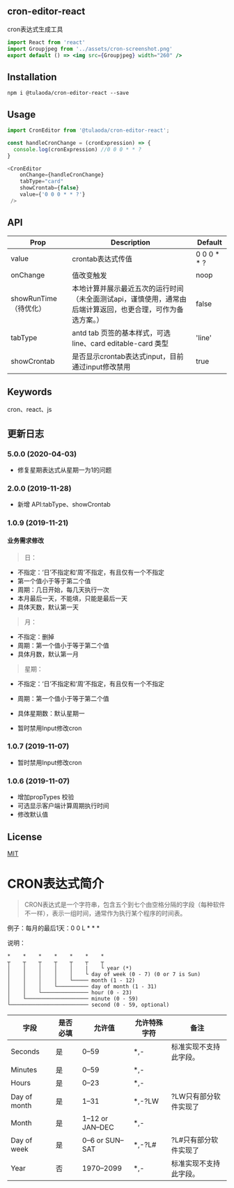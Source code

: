 ## cron-editor-react
cron表达式生成工具

```jsx | inline
import React from 'react'
import Groupjpeg from '../assets/cron-screenshot.png'
export default () => <img src={Groupjpeg} width="260" />
```

## Installation

```shell
npm i @tulaoda/cron-editor-react --save
```

## Usage

```javascript
import CronEditor from '@tulaoda/cron-editor-react';

const handleCronChange = (cronExpression) => {
  console.log(cronExpression) //0 0 0 * * ?
}

<CronEditor 
    onChange={handleCronChange} 
    tabType="card" 
    showCrontab={false}
    value={'0 0 0 * * ?'}
 />
```

## API

| Prop                  | Description                                                      | Default     |
| --------------------- | ---------------------------------------------------------------- | ----------- |
| value                 | crontab表达式传值                                                | 0 0 0 * * ? |
| onChange              | 值改变触发                                                       | noop        |
| showRunTime（待优化） | 本地计算并展示最近五次的运行时间（未全面测试api，谨慎使用，通常由后端计算返回，也更合理，可作为备选方案。） | false       |
| tabType               | antd tab 页签的基本样式，可选 line、card editable-card 类型      | 'line'      |
| showCrontab           | 是否显示crontab表达式input，目前通过input修改禁用                | true        |

## Keywords
cron、react、js

## 更新日志

### 5.0.0 (2020-04-03)
- 修复星期表达式从星期一为1的问题
  
### 2.0.0 (2019-11-28)
- 新增 API:tabType、showCrontab 

### 1.0.9 (2019-11-21)
#### 业务需求修改
> 日：
- 不指定：‘日’不指定和‘周’不指定，有且仅有一个不指定
- 第一个值小于等于第二个值
- 周期：几日开始，每几天执行一次
- 本月最后一天，不能填，只能是最后一天
- 具体天数，默认第一天

> 月：
- 不指定：删掉
- 周期：第一个值小于等于第二个值
- 具体月数，默认第一月

> 星期：
- 不指定：‘日’不指定和‘周’不指定，有且仅有一个不指定
- 周期：第一个值小于等于第二个值
- 具体星期数：默认星期一

- 暂时禁用Input修改cron
### 1.0.7 (2019-11-07)
- 暂时禁用Input修改cron

### 1.0.6 (2019-11-07)
- 增加propTypes 校验
- 可选显示客户端计算周期执行时间
- 修改默认值


## License

[MIT](./LICENSE)


# CRON表达式简介

> CRON表达式是一个字符串，包含五个到七个由空格分隔的字段（每种软件不一样），表示一组时间，通常作为执行某个程序的时间表。

例子：每月的最后1天：0 0 L * * *

说明：

```
*    *    *    *    *    *    *
┬    ┬    ┬    ┬    ┬    ┬    ┬
│    │    │    │    │    |    └ year (*)
│    │    │    │    │    └ day of week (0 - 7) (0 or 7 is Sun)
│    │    │    │    └───── month (1 - 12)
│    │    │    └────────── day of month (1 - 31)
│    │    └─────────────── hour (0 - 23)
│    └──────────────────── minute (0 - 59)
└───────────────────────── second (0 - 59, optional)
```

| 字段         | 是否必填 | 允许值          | 允许特殊字符 | 备注                   |
| ------------ | -------- | --------------- | ------------ | ---------------------- |
| Seconds      | 是       | 0–59            | *,-          | 标准实现不支持此字段。 |
| Minutes      | 是       | 0–59            | *,-          |
| Hours        | 是       | 0–23            | *,-          |
| Day of month | 是       | 1–31            | *,-?LW       | ?LW只有部分软件实现了  |
| Month        | 是       | 1–12 or JAN–DEC | *,-          |
| Day of week  | 是       | 0–6 or SUN–SAT  | *,-?L#       | ?L#只有部分软件实现了  |
| Year         | 否       | 1970–2099       | *,-          | 标准实现不支持此字段。 |




